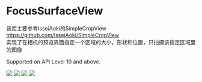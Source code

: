 # FocusSurfaceView
该库主要参考IsseiAoki的SimpleCropView https://github.com/IsseiAoki/SimpleCropView </br> 
实现了在相机的预览界面指定一个区域的大小，形状和位置，只拍摄该指定区域里的图像 </br>

Supported on API Level 10 and above. </br>

![](https://github.com/CGmaybe10/FocusSurfaceView/blob/master/screenshots/circle.png)
![](https://github.com/CGmaybe10/FocusSurfaceView/blob/master/screenshots/circle_pre.png)
![](https://github.com/CGmaybe10/FocusSurfaceView/blob/master/screenshots/ratio_3_4.png)
![](https://github.com/CGmaybe10/FocusSurfaceView/blob/master/screenshots/ratio_3_4_pre.png)
